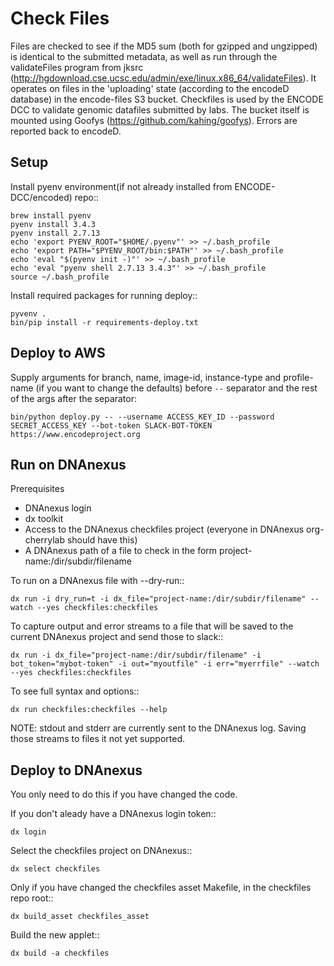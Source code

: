Check Files
===========

Files are checked to see if the MD5 sum (both for gzipped and ungzipped) is identical to the submitted metadata, as well as run through
the validateFiles program from jksrc  (http://hgdownload.cse.ucsc.edu/admin/exe/linux.x86_64/validateFiles).
It operates on files in the 'uploading' state (according to the encodeD database) in the encode-files S3 bucket.
Checkfiles is used by the ENCODE DCC to validate genomic datafiles submitted by labs.
The bucket itself is mounted using Goofys (https://github.com/kahing/goofys).
Errors are reported back to encodeD.

Setup
-----

Install pyenv environment(if not already installed from ENCODE-DCC/encoded) repo::

    brew install pyenv
    pyenv install 3.4.3
    pyenv install 2.7.13
    echo 'export PYENV_ROOT="$HOME/.pyenv"' >> ~/.bash_profile
    echo 'export PATH="$PYENV_ROOT/bin:$PATH"' >> ~/.bash_profile
    echo 'eval "$(pyenv init -)"' >> ~/.bash_profile
    echo 'eval "pyenv shell 2.7.13 3.4.3"' >> ~/.bash_profile
    source ~/.bash_profile

Install required packages for running deploy::

    pyvenv .
    bin/pip install -r requirements-deploy.txt

Deploy to AWS
-------------

Supply arguments for branch, name, image-id, instance-type and profile-name (if you want to change the defaults) before  ``--`` separator and the rest of the args after the separator:

    bin/python deploy.py -- --username ACCESS_KEY_ID --password SECRET_ACCESS_KEY --bot-token SLACK-BOT-TOKEN https://www.encodeproject.org

Run on DNAnexus
---------------

Prerequisites
* DNAnexus login
* dx toolkit
* Access to the DNAnexus checkfiles project (everyone in DNAnexus org-cherrylab should have this)
* A DNAnexus path of a file to check in the form project-name:/dir/subdir/filename

To run on a DNAnexus file with --dry-run::

    dx run -i dry_run=t -i dx_file="project-name:/dir/subdir/filename" --watch --yes checkfiles:checkfiles

 To capture output and error streams to a file that will be saved to the current DNAnexus project and send those to slack::
 
    dx run -i dx_file="project-name:/dir/subdir/filename" -i bot_token="mybot-token" -i out="myoutfile" -i err="myerrfile" --watch --yes checkfiles:checkfiles

To see full syntax and options::

    dx run checkfiles:checkfiles --help

NOTE: stdout and stderr are currently sent to the DNAnexus log.  Saving those streams to files it not yet supported.

Deploy to DNAnexus
------------------

You only need to do this if you have changed the code.

If you don't aleady have a DNAnexus login token::

    dx login

Select the checkfiles project on DNAnexus::

    dx select checkfiles

Only if you have changed the checkfiles asset Makefile, in the checkfiles repo root::

    dx build_asset checkfiles_asset

Build the new applet::

    dx build -a checkfiles

